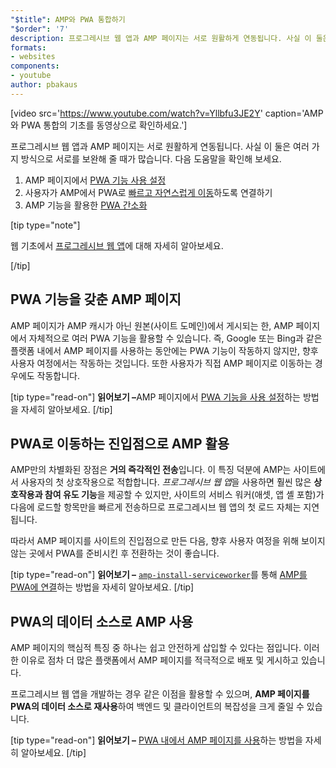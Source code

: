 ```yaml
---
"$title": AMP와 PWA 통합하기
"$order": '7'
description: 프로그레시브 웹 앱과 AMP 페이지는 서로 원활하게 연동됩니다. 사실 이 둘은 여러 가지 방식으로 서로를 보완해 줄 때가 많습니다. 다음 도움말을...
formats:
- websites
components:
- youtube
author: pbakaus
---
```


[video src='https://www.youtube.com/watch?v=Yllbfu3JE2Y' caption='AMP와 PWA 통합의 기초를 동영상으로 확인하세요.']

프로그레시브 웹 앱과 AMP 페이지는 서로 원활하게 연동됩니다. 사실 이 둘은 여러 가지 방식으로 서로를 보완해 줄 때가 많습니다. 다음 도움말을 확인해 보세요.

1. AMP 페이지에서 [PWA 기능 사용 설정](../../../documentation/guides-and-tutorials/optimize-measure/amp-as-pwa.md)
2. 사용자가 AMP에서 PWA로 [빠르고 자연스럽게 이동](../../../documentation/guides-and-tutorials/integrate/amp-to-pwa.md)하도록 연결하기
3. AMP 기능을 활용한 [PWA 간소화](../../../documentation/guides-and-tutorials/integrate/amp-in-pwa.md)

[tip type="note"]

웹 기초에서 [프로그레시브 웹 앱](https://developers.google.com/web/progressive-web-apps/)에 대해 자세히 알아보세요.

[/tip]

## PWA 기능을 갖춘 AMP 페이지

AMP 페이지가 AMP 캐시가 아닌 원본(사이트 도메인)에서 게시되는 한, AMP 페이지에서 자체적으로 여러 PWA 기능을 활용할 수 있습니다. 즉, Google 또는 Bing과 같은 플랫폼 내에서 AMP 페이지를 사용하는 동안에는 PWA 기능이 작동하지 않지만, 향후 사용자 여정에서는 작동하는 것입니다. 또한 사용자가 직접 AMP 페이지로 이동하는 경우에도 작동합니다.

[tip type="read-on"] <strong>읽어보기 –</strong>AMP 페이지에서 [PWA 기능을 사용 설정](../../../documentation/guides-and-tutorials/optimize-measure/amp-as-pwa.md)하는 방법을 자세히 알아보세요. [/tip]

## PWA로 이동하는 진입점으로 AMP 활용

AMP만의 차별화된 장점은 **거의 즉각적인 전송**입니다. 이 특징 덕분에 AMP는 사이트에서 사용자의 첫 상호작용으로 적합합니다. *프로그레시브 웹 앱*을 사용하면 훨씬 많은 **상호작용과 참여 유도 기능**을 제공할 수 있지만, 사이트의 서비스 워커(애셋, 앱 셸 포함)가 다음에 로드할 항목만을 빠르게 전송하므로 프로그레시브 웹 앱의 첫 로드 자체는 지연됩니다.

따라서 AMP 페이지를 사이트의 진입점으로 만든 다음, 향후 사용자 여정을 위해 보이지 않는 곳에서 PWA를 준비시킨 후 전환하는 것이 좋습니다.

[tip type="read-on"] <strong>읽어보기 –</strong> [`amp-install-serviceworker`](../../../documentation/components/reference/amp-install-serviceworker.md)를 통해 [AMP를 PWA에 연결](../../../documentation/guides-and-tutorials/integrate/amp-to-pwa.md)하는 방법을 자세히 알아보세요. [/tip]

## PWA의 데이터 소스로 AMP 사용

AMP 페이지의 핵심적 특징 중 하나는 쉽고 안전하게 삽입할 수 있다는 점입니다. 이러한 이유로 점차 더 많은 플랫폼에서 AMP 페이지를 적극적으로 배포 및 게시하고 있습니다.

프로그레시브 웹 앱을 개발하는 경우 같은 이점을 활용할 수 있으며, **AMP 페이지를 PWA의 데이터 소스로 재사용**하여 백엔드 및 클라이언트의 복잡성을 크게 줄일 수 있습니다.

[tip type="read-on"] <strong>읽어보기 –</strong> [PWA 내에서 AMP 페이지를 사용](../../../documentation/guides-and-tutorials/integrate/amp-in-pwa.md)하는 방법을 자세히 알아보세요. [/tip]
